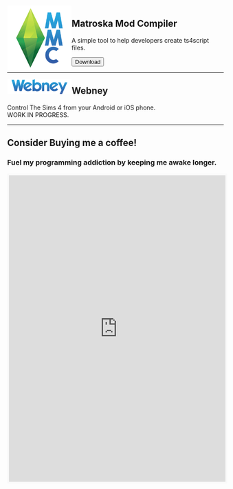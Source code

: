 

<img align="left" src="/assets/mmc_icon_small.png" width=150>

## Matroska Mod Compiler  
A simple tool to help developers create ts4script files.  

[<button class="button">Download</button>](./mmc)
  
---

<img align="left" src="/assets/webneylogo.png" width=150>

## Webney 
Control The Sims 4 from your Android or iOS phone.  
WORK IN PROGRESS.
  
---

## Consider Buying me a coffee!
### Fuel my programming addiction by keeping me awake longer.

<iframe id='kofiframe' src='https://ko-fi.com/matroskamods/?hidefeed=true&widget=true&embed=true&preview=true' style='border:none;width:100%;padding:4px;background:#f9f9f9;' height='712' title='matroskamods'></iframe>
